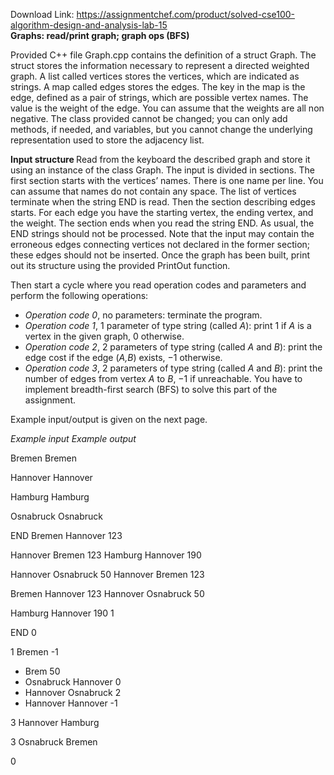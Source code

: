 Download Link: https://assignmentchef.com/product/solved-cse100-algorithm-design-and-analysis-lab-15
<br>
<strong>Graphs: read/print graph; graph ops (BFS)</strong>

Provided C++ file Graph.cpp contains the definition of a struct Graph. The struct stores the information necessary to represent a directed weighted graph. A list called vertices stores the vertices, which are indicated as strings. A map called edges stores the edges. The key in the map is the edge, defined as a pair of strings, which are possible vertex names. The value is the weight of the edge. You can assume that the weights are all non negative. The class provided cannot be changed; you can only add methods, if needed, and variables, but you cannot change the underlying representation used to store the adjacency list.

<strong>Input structure </strong>Read from the keyboard the described graph and store it using an instance of the class Graph. The input is divided in sections. The first section starts with the vertices’ names. There is one name per line. You can assume that names do not contain any space. The list of vertices terminate when the string END is read. Then the section describing edges starts. For each edge you have the starting vertex, the ending vertex, and the weight. The section ends when you read the string END. As usual, the END strings should not be processed. Note that the input may contain the erroneous edges connecting vertices not declared in the former section; these edges should not be inserted. Once the graph has been built, print out its structure using the provided PrintOut function.

Then start a cycle where you read operation codes and parameters and perform the following operations:

<ul>

 <li><em>Operation code 0</em>, no parameters: terminate the program.</li>

 <li><em>Operation code 1</em>, 1 parameter of type string (called <em>A</em>): print 1 if <em>A </em>is a vertex in the given graph, 0 otherwise.</li>

 <li><em>Operation code 2</em>, 2 parameters of type string (called <em>A </em>and <em>B</em>): print the edge cost if the edge (<em>A,B</em>) exists, −1 otherwise.</li>

 <li><em>Operation code 3</em>, 2 parameters of type string (called <em>A </em>and <em>B</em>): print the number of edges from vertex <em>A </em>to <em>B</em>, −1 if unreachable. You have to implement breadth-first search (BFS) to solve this part of the assignment.</li>

</ul>

Example input/output is given on the next page.




<em>Example input                                                           Example output</em>

Bremen                           Bremen

Hannover                         Hannover

Hamburg                          Hamburg

Osnabruck                        Osnabruck

END                             Bremen Hannover 123

Hannover Bremen 123             Hamburg Hannover 190

Hannover Osnabruck 50            Hannover Bremen 123

Bremen Hannover 123             Hannover Osnabruck 50

Hamburg Hannover 190              1

END                              0

1 Bremen                         -1

<ul>

 <li>Brem 50</li>

 <li>Osnabruck Hannover 0</li>

 <li>Hannover Osnabruck 2</li>

 <li>Hannover Hannover -1</li>

</ul>

3 Hannover Hamburg

3 Osnabruck Bremen

0